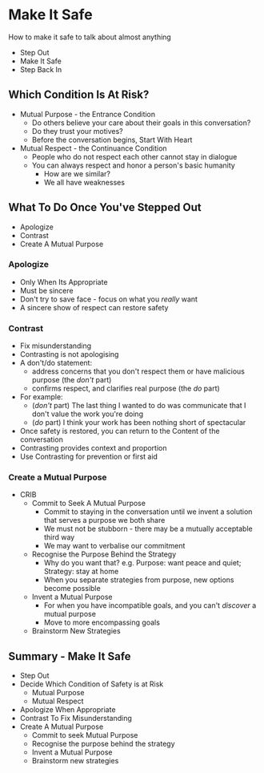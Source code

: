 # Make It Safe

How to make it safe to talk about almost anything

- Step Out
- Make It Safe
- Step Back In

## Which Condition Is At Risk?

- Mutual Purpose - the Entrance Condition
    - Do others believe your care about their goals in this conversation?
    - Do they trust your motives?
    - Before the conversation begins, Start With Heart
- Mutual Respect - the Continuance Condition
    - People who do not respect each other cannot stay in dialogue
    - You can always respect and honor a person's basic humanity
        - How are we similar?
        - We all have weaknesses

## What To Do Once You've Stepped Out

- Apologize
- Contrast
- Create A Mutual Purpose

### Apologize

- Only When Its Appropriate
- Must be sincere
- Don't try to save face - focus on what you *really* want
- A sincere show of respect can restore safety

### Contrast

- Fix misunderstanding
- Contrasting is not apologising
- A don't/do statement:
    - address concerns that you don't respect them or have malicious purpose (the *don't* part)
    - confirms respect, and clarifies real purpose (the *do* part)
- For example:
    - (*don't* part) The last thing I wanted to do was communicate that I don't value the work you're doing
    - (*do* part) I think your work has been nothing short of spectacular
- Once safety is restored, you can return to the Content of the conversation
- Contrasting provides context and proportion
- Use Contrasting for prevention or first aid

### Create a Mutual Purpose

- CRIB
    - Commit to Seek A Mutual Purpose
        - Commit to staying in the conversation until we invent a solution that serves a purpose we both share
        - We must not be stubborn - there may be a mutually acceptable third way
        - We may want to verbalise our commitment
    - Recognise the Purpose Behind the Strategy
        - Why do you want that?  e.g. Purpose: want peace and quiet; Strategy: stay at home
        - When you separate strategies from purpose, new options become possible
    - Invent a Mutual Purpose
        - For when you have incompatible goals, and you can't *discover* a mutual purpose
        - Move to more encompassing goals
    - Brainstorm New Strategies

## Summary - Make It Safe

- Step Out
- Decide Which Condition of Safety is at Risk
    - Mutual Purpose
    - Mutual Respect
- Apologize When Appropriate
- Contrast To Fix Misunderstanding
- Create A Mutual Purpose
    - Commit to seek Mutual Purpose
    - Recognise the purpose behind the strategy
    - Invent a Mutual Purpose
    - Brainstorm new strategies

